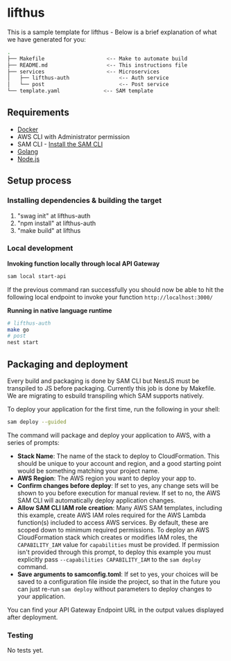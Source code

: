 # lifthus

This is a sample template for lifthus - Below is a brief explanation of what we have generated for you:

```bash
.
├── Makefile                    <-- Make to automate build
├── README.md                   <-- This instructions file
├── services                    <-- Microservices
│   ├── lifthus-auth                <-- Auth service
│   └── post                        <-- Post service
└── template.yaml              <-- SAM template
```

## Requirements

- [Docker](https://www.docker.com/community-edition)
- AWS CLI with Administrator permission
- SAM CLI - [Install the SAM CLI](https://docs.aws.amazon.com/serverless-application-model/latest/developerguide/serverless-sam-cli-install.html)
- [Golang](https://golang.org)
- [Node.js](https://nodejs.org/en/)

## Setup process

### Installing dependencies & building the target

1. "swag init" at lifthus-auth
2. "npm install" at lifthus-auth
3. "make build" at lifthus

### Local development

**Invoking function locally through local API Gateway**

```bash
sam local start-api
```

If the previous command ran successfully you should now be able to hit the following local endpoint to invoke your function `http://localhost:3000/`

**Running in native language runtime**

```bash
# lifthus-auth
make go
# post
nest start
```

## Packaging and deployment

Every build and packaging is done by SAM CLI but NestJS must be transpiled to JS before packaging.
Currently this job is done by Makefile. We are migrating to esbuild transpiling which SAM supports natively.

To deploy your application for the first time, run the following in your shell:

```bash
sam deploy --guided
```

The command will package and deploy your application to AWS, with a series of prompts:

- **Stack Name**: The name of the stack to deploy to CloudFormation. This should be unique to your account and region, and a good starting point would be something matching your project name.
- **AWS Region**: The AWS region you want to deploy your app to.
- **Confirm changes before deploy**: If set to yes, any change sets will be shown to you before execution for manual review. If set to no, the AWS SAM CLI will automatically deploy application changes.
- **Allow SAM CLI IAM role creation**: Many AWS SAM templates, including this example, create AWS IAM roles required for the AWS Lambda function(s) included to access AWS services. By default, these are scoped down to minimum required permissions. To deploy an AWS CloudFormation stack which creates or modifies IAM roles, the `CAPABILITY_IAM` value for `capabilities` must be provided. If permission isn't provided through this prompt, to deploy this example you must explicitly pass `--capabilities CAPABILITY_IAM` to the `sam deploy` command.
- **Save arguments to samconfig.toml**: If set to yes, your choices will be saved to a configuration file inside the project, so that in the future you can just re-run `sam deploy` without parameters to deploy changes to your application.

You can find your API Gateway Endpoint URL in the output values displayed after deployment.

### Testing

No tests yet.
